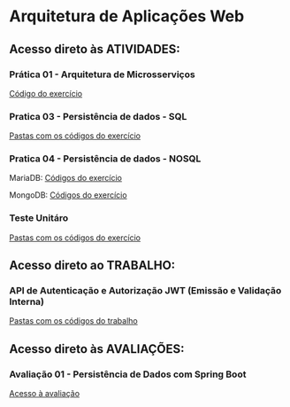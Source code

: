 # Arquitetura de Aplicações Web
## Acesso direto às ATIVIDADES:
### Prática 01 - Arquitetura de Microsserviços
<a href="https://github.com/CarlosEOsawaC/Arquitetura-de-Aplicacoes-Web/blob/main/NOVA/demo/src/main/java/com/example/demo/DemoApplication.java" target="_blank">Código do exercício</a>
### Pratica 03 - Persistência de dados - SQL
<a href="https://github.com/CarlosEOsawaC/Arquitetura-de-Aplicacoes-Web/tree/main/NOVA5/ativ3/src/main/java/com/example/ativ3" target="_blank">Pastas com os códigos do exercício</a>
### Pratica 04 - Persistência de dados - NOSQL
MariaDB: <a href="https://github.com/CarlosEOsawaC/Arquitetura-de-Aplicacoes-Web/tree/main/NOVA6/ativ4/src/main" target="_blank">Códigos do exercício</a>

MongoDB: <a href="https://github.com/CarlosEOsawaC/Arquitetura-de-Aplicacoes-Web/tree/main/NOVA6/ativ5/src/main" target="_blank">Códigos do exercício</a>
### Teste Unitáro
<a href="https://github.com/CarlosEOsawaC/Arquitetura-de-Aplicacoes-Web/tree/main/testeunitario" target="_blank">Pastas com os códigos do exercício</a>
## Acesso direto ao TRABALHO:
### API de Autenticação e Autorização JWT (Emissão e Validação Interna)
<a href="https://github.com/CarlosEOsawaC/Arquitetura-de-Aplicacoes-Web/tree/main/authserver" target="_blank">Pastas com os códigos do trabalho</a>
## Acesso direto às AVALIAÇÕES:
### Avaliação 01 - Persistência de Dados com Spring Boot
<a href="https://github.com/CarlosEOsawaC/Arquitetura-de-Aplicacoes-Web/tree/main/prova" target="_blank">Acesso à avaliação</a>

